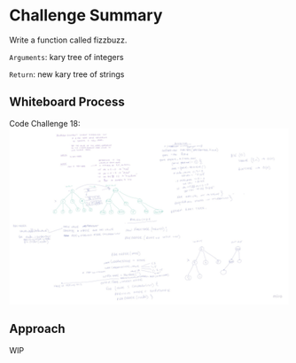 # Challenge Summary
Write a function called fizzbuzz.

`Arguments`: kary tree of integers

`Return`: new kary tree of strings

## Whiteboard Process
Code Challenge 18: ![Code Challenge 18 Diagram](../lib/images/Java_CodeChallenge18.jpg)


## Approach 

WIP